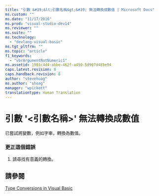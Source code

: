 ```yaml
---
title: "引數 &#39;&lt;引數名稱&gt;&#39; 無法轉換成數值 | Microsoft Docs"
ms.custom: ""
ms.date: "11/17/2016"
ms.prod: "visual-studio-dev14"
ms.reviewer: ""
ms.suite: ""
ms.technology: 
  - "devlang-visual-basic"
ms.tgt_pltfrm: ""
ms.topic: "article"
f1_keywords: 
  - "vbrArgumentNotNumeric1"
ms.assetid: 1901c4d4-abbe-462f-a450-5d907d485e94
caps.latest.revision: 8
caps.handback.revision: 8
author: "stevehoag"
ms.author: "shoag"
manager: "wpickett"
translationtype: Human Translation
---
```

# 引數 &#39;&lt;引數名稱&gt;&#39; 無法轉換成數值
已嘗試將變數，例如字串，轉換為數值。  
  
### 更正這個錯誤  
  
1.  請尋找有意義的轉換。  
  
## 請參閱  
 [Type Conversions in Visual Basic](../../visual-basic/programming-guide/language-features/data-types/type-conversions.md)